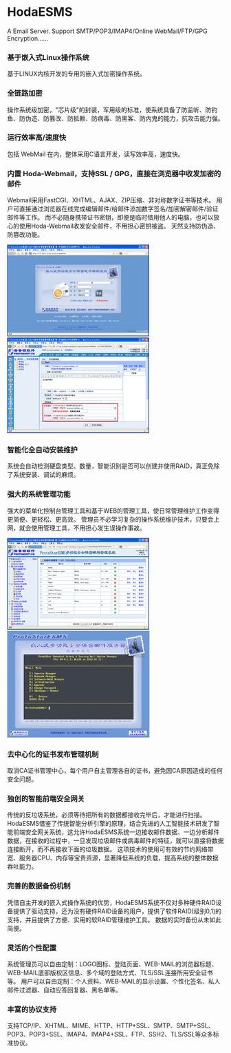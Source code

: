 # HodaESMS
A Email Server. Support SMTP/POP3/IMAP4/Online WebMail/FTP/GPG Encryption......

### 基于嵌入式Linux操作系统
基于LINUX内核开发的专用的嵌入式加密操作系统。

### 全链路加密
操作系统级加密，"芯片级"的封装，军用级的标准，使系统具备了防监听、防钓鱼、防伪造、防篡改、防抵赖、防病毒、防黑客、防内鬼的能力，抗攻击能力强。

### 运行效率高/速度快
包括 WebMail 在内，整体采用C语言开发，读写效率高，速度快。

### 内置 Hoda-Webmail，支持SSL / GPG，直接在浏览器中收发加密的邮件
Webmail采用FastCGI、XHTML、AJAX、ZIP压缩、非对称数字证书等技术。
用户可直接通过浏览器在线完成编辑邮件/给邮件添加数字签名/加密解密邮件/验证邮件等工作。
而不必随身携带证书密钥，即便是临时借用他人的电脑，也可以放心的使用Hoda-Webmail收发安全邮件，不用担心密钥被盗。
天然支持防伪造、防篡改功能。

![](https://raw.githubusercontent.com/lz9168/HodaESMS/master/snaps/w1.png)  ![](https://raw.githubusercontent.com/lz9168/HodaESMS/master/snaps/w3.png)

### 智能化全自动安装维护
系统会自动检测硬盘类型、数量，智能识别是否可以创建并使用RAID，真正免除了系统安装、调试的麻烦。

### 强大的系统管理功能
强大的菜单化控制台管理工具和基于WEB的管理工具，使日常管理维护工作变得更简便、更轻松、更高效。
管理员不必学习复杂的操作系统维护技术，只要会上网，就会使用管理工具，不用担心发生误操作事故。

![](https://raw.githubusercontent.com/lz9168/HodaESMS/master/snaps/m4.png)  ![](https://raw.githubusercontent.com/lz9168/HodaESMS/master/snaps/c1.png)

### 去中心化的证书发布管理机制
取消CA证书管理中心，每个用户自主管理各自的证书，避免因CA原因造成的任何安全问题。

### 独创的智能前端安全网关
传统的反垃圾系统，必须等待把所有的数据都接收完毕后，才能进行扫描。
HodaESMS借鉴了传统智能分析引擎的原理，结合先进的人工智能技术研发了智能前端安全网关系统，这允许HodaESMS系统一边接收邮件数据、一边分析邮件数据，在接收的过程中，一旦发现垃圾邮件或病毒邮件的特征，就可以直接将数据连接断开，而不再接收下面的垃圾数据。
这项技术的使用可有效的节约网络带宽、服务器CPU、内存等宝贵资源，显著降低系统的负载，提高系统的整体数据吞吐能力。

### 完善的数据备份机制
凭借自主开发的嵌入式操作系统的优势，HodaESMS系统不仅对多种硬件RAID设备提供了驱动支持，还为没有硬件RAID设备的用户，提供了软件RAID(级别0,1)的支持，并且提供了方便、实用的软RAID管理维护工具。
数据的实时备份从未如此简便。

### 灵活的个性配置
系统管理员可以自由定制：LOGO图标、登陆页面、WEB-MAIL的浏览器标题、WEB-MAIL底部版权区信息、多个域的登陆方式、TLS/SSL连接所用安全证书等。
用户可以自由定制：个人资料、WEB-MAIL的显示设置、个性化签名、私人邮件过滤器、自动应答回复器、黑名单等。

### 丰富的协议支持
支持TCP/IP、XHTML、MIME、HTTP、HTTP+SSL、SMTP、SMTP+SSL、POP3、POP3+SSL、IMAP4、IMAP4+SSL、FTP、SSH2、TLS/SSL等众多标准协议。





